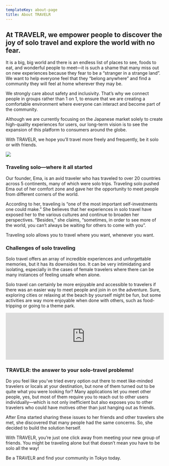 ```yaml
---
templateKey: about-page
title: About TRAVELR
---
```

## At TRAVELR, we empower people to discover the joy of solo travel and explore the world with no fear.

It is a big, big world and there is an endless list of places to see, foods to eat, and wonderful people to meet—it is such a shame that many miss out on new experiences because they fear to be a “stranger in a strange land”. We want to help everyone feel that they “belong anywhere” and find a community they will feel at home wherever they may be. 

We strongly care about safety and inclusivity. That’s why we connect people in groups rather than 1 on 1, to ensure that we are creating a comfortable environment where everyone can interact and become part of the community. 

Although we are currently focusing on the Japanese market solely to create high-quality experiences for users, our long-term vision is to see the expansion of this platform to consumers around the globe. 

With TRAVELR, we hope you’ll travel more freely and frequently, be it solo or with friends.

![](/img/solo-travel.jpg)

### Traveling solo—where it all started

Our founder, Ema, is an avid traveler who has traveled to over 20 countries across 5 continents, many of which were solo trips. Traveling solo pushed Ema out of her comfort zone and gave her the opportunity to meet people from different corners of the world. 

According to her, traveling is “one of the most important self-investments one could make.” She believes that her experiences in solo travel have exposed her to the various cultures and continue to broaden her perspectives. “Besides,” she claims, “sometimes, in order to see more of the world, you can’t always be waiting for others to come with you”. 

Traveling solo allows you to travel where you want, whenever you want. 

### Challenges of solo traveling

Solo travel offers an array of incredible experiences and unforgettable memories, but it has its downsides too. It can be very intimidating and isolating, especially in the cases of female travelers where there can be many instances of feeling unsafe when alone.

Solo travel can certainly be more enjoyable and accessible to travelers if there was an easier way to meet people and join in on the adventure. Sure, exploring cities or relaxing at the beach by yourself might be fun, but some activities are way more enjoyable when done with others, such as food-tripping or going to a theme park. 
 
<iframe width="100%" src="https://www.youtube.com/embed/Rcfst6EEWcs" frameborder="0" allow="accelerometer; autoplay; encrypted-media; gyroscope; picture-in-picture" allowfullscreen></iframe>

### TRAVELR: the answer to your solo-travel problems!

Do you feel like you’ve tried every option out there to meet like-minded travelers or locals at your destination, but none of them turned out to be quite what you were looking for? Many applications let you meet other people, yes, but most of them require you to reach out to other users individually—which is not only inefficient but also exposes you to other travelers who could have motives other than just hanging out as friends.

After Ema started sharing these issues to her friends and other travelers she met, she discovered that many people had the same concerns. So, she decided to build the solution herself. 

With TRAVELR, you’re just one click away from meeting your new group of friends. You might be traveling alone but that doesn’t mean you have to be solo all the way! 

Be a TRAVELR and find your community in Tokyo today.

